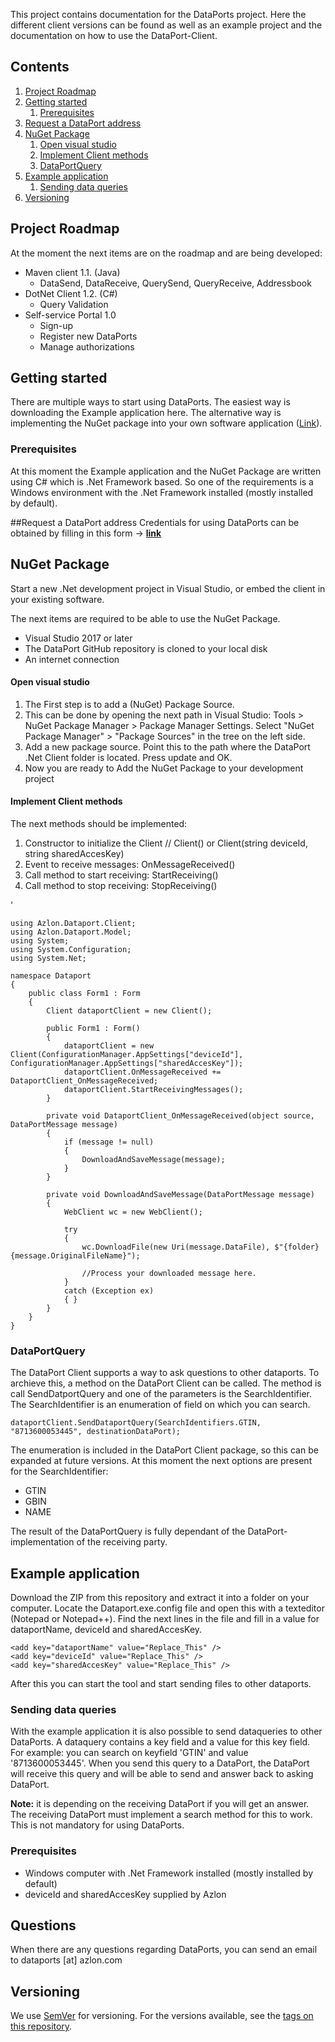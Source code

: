 
This project contains documentation for the DataPorts project. 
Here the different client versions can be found as well as an example project and the documentation on how to use the DataPort-Client.


## Contents
1. [Project Roadmap](#project-roadmap)
1. [Getting started](#getting-started)
	1. [Prerequisites](#prerequisites)
2. [Request a DataPort address](#request-a-dataport-address)
1. [NuGet Package](#nuget-package)
	1. [Open visual studio](#open-visual-studio)
	1. [Implement Client methods](#implement-client-methods)
	1. [DataPortQuery](#dataportquery)
1. [Example application](#example-application)
	1. [Sending data queries](#sending-data-queries)
1. [Versioning](#versioning)


## Project Roadmap
At the moment the next items are on the roadmap and are being developed:

-	Maven client 1.1. (Java)
	- DataSend, DataReceive, QuerySend, QueryReceive, Addressbook
-	DotNet Client 1.2. (C#)
	- Query Validation
-	Self-service Portal 1.0
	- Sign-up
	- Register new DataPorts
	- Manage authorizations


## Getting started
There are multiple ways to start using DataPorts.
The easiest way is downloading the Example application here.
The alternative way is implementing the NuGet package into your own software application ([Link](#nuget-package)).

### Prerequisites
At this moment the Example application and the NuGet Package are written using C# which is .Net Framework based.
So one of the requirements is a Windows environment with the .Net Framework installed (mostly installed by default).


##Request a DataPort address
Credentials for using DataPorts can be obtained by filling in this form -> [**link**](https://forms.gle/gCzUSkhMFaisPvkBA )


## NuGet Package
Start a new .Net development project in Visual Studio, or embed the client in your existing software.



The next items are required to be able to use the NuGet Package.

- Visual Studio 2017 or later
- The DataPort GitHub repository is cloned to your local disk
- An internet connection

#### Open visual studio ####

1. The First step is to add a (NuGet) Package Source.
1. This can be done by opening the next path in Visual Studio: Tools > NuGet Package Manager > Package Manager Settings. Select "NuGet Package Manager" > "Package Sources" in the tree on the left side.
1. Add a new package source. Point this to the path where the DataPort .Net Client folder is located. Press update and OK.
1. Now you are ready to Add the NuGet Package to your development project


#### Implement Client methods ####

The next methods should be implemented:

1.	Constructor to initialize the Client // Client() or Client(string deviceId, string sharedAccesKey)
1.	Event to receive messages: OnMessageReceived()
1.	Call method to start receiving: StartReceiving()
1.	Call method to stop receiving: StopReceiving()




'

	using Azlon.Dataport.Client;
	using Azlon.Dataport.Model;
	using System;
	using System.Configuration;
	using System.Net;
	
	namespace Dataport
	{
	    public class Form1 : Form
	    {
	        Client dataportClient = new Client();
	
	        public Form1 : Form()
	        {
	            dataportClient = new Client(ConfigurationManager.AppSettings["deviceId"], ConfigurationManager.AppSettings["sharedAccesKey"]);
	            dataportClient.OnMessageReceived += DataportClient_OnMessageReceived;
	            dataportClient.StartReceivingMessages();
	        }
	
	        private void DataportClient_OnMessageReceived(object source, DataPortMessage message)
	        {
	            if (message != null)
	            {
	                DownloadAndSaveMessage(message);
	            }
	        }
	
	        private void DownloadAndSaveMessage(DataPortMessage message)
	        {
	            WebClient wc = new WebClient();
	
	            try
	            {
	                wc.DownloadFile(new Uri(message.DataFile), $"{folder}{message.OriginalFileName}");

					//Process your downloaded message here.
	            }
	            catch (Exception ex)
	            { }
	        }
	    }
	} 
	
	
### DataPortQuery
The DataPort Client supports a way to ask questions to other dataports.
To archieve this, a method on the DataPort Client can be called.
The method is call SendDatportQuery and one of the parameters is the SearchIdentifier. The SearchIdentifier is an enumeration of field on which you can search.

	dataportClient.SendDataportQuery(SearchIdentifiers.GTIN, "8713600053445", destinationDataPort);

The enumeration is included in the DataPort Client package, so this can be expanded at future versions.
At this moment the next options are present for the SearchIdentifier:

- GTIN
- GBIN
- NAME

The result of the DataPortQuery is fully dependant of the DataPort-implementation of the receiving party. 


## Example application
Download the ZIP from this repository and extract it into a folder on your computer.
Locate the Dataport.exe.config file and open this with a texteditor (Notepad or Notepad++).
Find the next lines in the file and fill in a value for dataportName, deviceId and sharedAccesKey.

	<add key="dataportName" value="Replace_This" />
    <add key="deviceId" value="Replace_This" /> 
    <add key="sharedAccesKey" value="Replace_This" />

After this you can start the tool and start sending files to other dataports.

### Sending data queries
With the example application it is also possible to send dataqueries to other DataPorts.
A dataquery contains a key field and a value for this key field. For example: you can search on keyfield 'GTIN' and value '8713600053445'. When you send this query to a DataPort, the DataPort will receive this query and will be able to send and answer back to asking DataPort.

**Note:** it is depending on the receiving DataPort if you will get an answer. The receiving DataPort must implement a search method for this to work. This is not mandatory for using DataPorts.

### Prerequisites
- Windows computer with .Net Framework installed (mostly installed by default)
- deviceId and sharedAccesKey supplied by Azlon


## Questions
When there are any questions regarding DataPorts, you can send an email to dataports [at] azlon.com

## Versioning

We use [SemVer](http://semver.org/) for versioning. For the versions available, see the [tags on this repository](https://github.com/FcAalst/DataPorts/tags).
